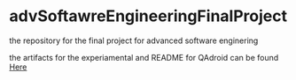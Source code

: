 # advSoftawreEngineeringFinalProject
the repository for the final project for advanced software enginering

the artifacts for the experiamental and README for QAdroid can be found [Here](https://dl.acm.org/do/10.1145/3339072/abs/)
